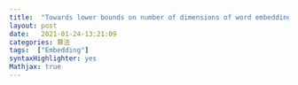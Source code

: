 ```yaml
---
title:  "Towards lower bounds on number of dimensions of word embedding"
layout: post
date:   2021-01-24-13:21:09
categories: 算法
tags:  ["Embedding"]
syntaxHighlighter: yes
Mathjax: true
---
```


